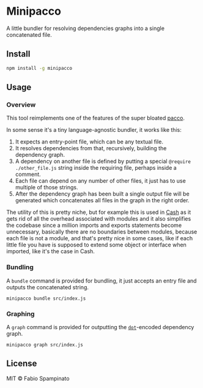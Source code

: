 # Minipacco

A little bundler for resolving dependencies graphs into a single concatenated file.

## Install

```sh
npm install -g minipacco
```

## Usage

### Overview

This tool reimplements one of the features of the super bloated [pacco](https://github.com/fabiospampinato/pacco).

In some sense it's a tiny language-agnostic bundler, it works like this:

1. It expects an entry-point file, which can be any textual file.
2. It resolves dependencies from that, recursively, building the dependency graph.
3. A dependency on another file is defined by putting a special `@require ./other_file.js` string inside the requiring file, perhaps inside a comment.
4. Each file can depend on any number of other files, it just has to use multiple of those strings.
5. After the dependency graph has been built a single output file will be generated which concatenates all files in the graph in the right order.

The utility of this is pretty niche, but for example this is used in [Cash](https://github.com/fabiospampinato/cash) as it gets rid of all the overhead associated with modules and it also simplifies the codebase since a million imports and exports statements become unnecessary, basically there are no boundaries between modules, because each file is not a module, and that's pretty nice in some cases, like if each little file you have is supposed to extend some object or interface when imported, like it's the case in Cash.

### Bundling

A `bundle` command is provided for bundling, it just accepts an entry file and outputs the concatenated string.

```
minipacco bundle src/index.js
```

### Graphing

A `graph` command is provided for outputting the [`dot`](https://dreampuf.github.io/GraphvizOnline)-encoded dependency graph.

```
minipacco graph src/index.js
```

## License

MIT © Fabio Spampinato
